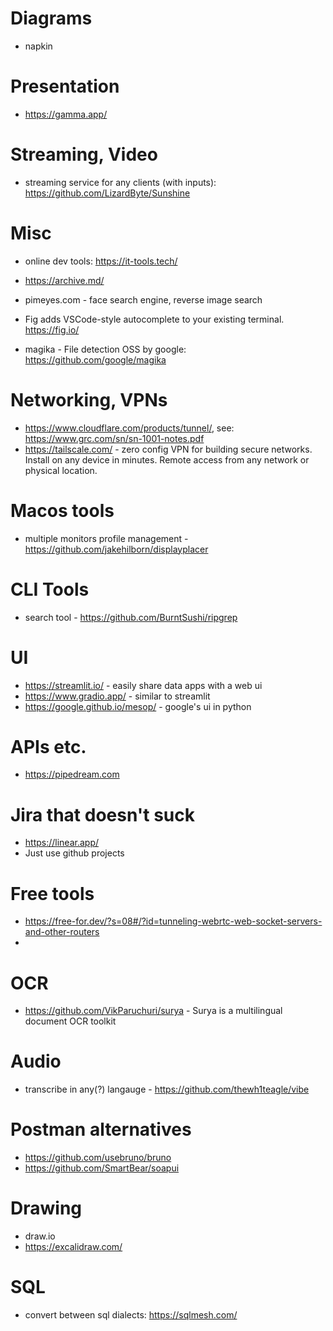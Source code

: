 # Diagrams
* napkin

# Presentation
* https://gamma.app/

# Streaming, Video
* streaming service for any clients (with inputs): https://github.com/LizardByte/Sunshine

# Misc
* online dev tools: https://it-tools.tech/
* https://archive.md/
* pimeyes.com - face search engine, reverse image search

* Fig adds VSCode-style autocomplete to your existing terminal. https://fig.io/
* magika - File detection OSS by google: https://github.com/google/magika

# Networking, VPNs
* https://www.cloudflare.com/products/tunnel/, see: https://www.grc.com/sn/sn-1001-notes.pdf
* https://tailscale.com/ - zero config VPN for building secure networks. Install on any device in minutes. Remote access from any network or physical location.

# Macos tools
* multiple monitors profile management - https://github.com/jakehilborn/displayplacer

# CLI Tools
* search tool - https://github.com/BurntSushi/ripgrep

# UI
* https://streamlit.io/ - easily share data apps with a web ui
* https://www.gradio.app/ - similar to streamlit
* https://google.github.io/mesop/ - google's ui in python

# APIs etc.
* https://pipedream.com

# Jira that doesn't suck
* https://linear.app/
* Just use github projects

# Free tools
* https://free-for.dev/?s=08#/?id=tunneling-webrtc-web-socket-servers-and-other-routers
* 

# OCR
* https://github.com/VikParuchuri/surya - Surya is a multilingual document OCR toolkit

# Audio
* transcribe in any(?) langauge - https://github.com/thewh1teagle/vibe

# Postman alternatives
* https://github.com/usebruno/bruno
* https://github.com/SmartBear/soapui

# Drawing 
* draw.io
* https://excalidraw.com/

# SQL
* convert between sql dialects: https://sqlmesh.com/

